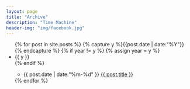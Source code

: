 ```yaml
---
layout: page
title: "Archive"
description: "Time Machine"
header-img: "img/facebook.jpg"
---
```



<ul class="listing">
{% for post in site.posts %}
	{% capture y %}{{post.date | date:"%Y"}}{% endcapture %}
	{% if year != y %}
    	{% assign year = y %}
    	<li class="listing-seperator">{{ y }}</li>
    {% endif %}
    <ul>
    	<li class="listing-item">
   	 		<time datetime="{{ post.date | date:"%m-%d" }}">{{ post.date | date:"%m-%d" }}</time>
    		<a href="{{ post.url }}" title="{{ post.title }}">{{ post.title }}</a>
  		</li>
  	</ul>
{% endfor %}
</ul>